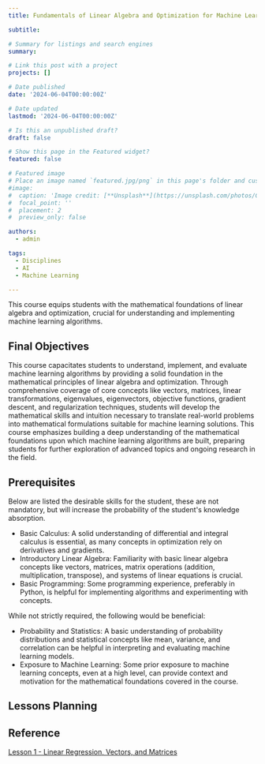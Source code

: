 ```yaml
---
title: Fundamentals of Linear Algebra and Optimization for Machine Learning (2024)

subtitle: 

# Summary for listings and search engines
summary: 

# Link this post with a project
projects: []

# Date published
date: '2024-06-04T00:00:00Z'

# Date updated
lastmod: '2024-06-04T00:00:00Z'

# Is this an unpublished draft?
draft: false

# Show this page in the Featured widget?
featured: false

# Featured image
# Place an image named `featured.jpg/png` in this page's folder and customize its options here.
#image:
#  caption: 'Image credit: [**Unsplash**](https://unsplash.com/photos/CpkOjOcXdUY)'
#  focal_point: ''
#  placement: 2
#  preview_only: false

authors:
  - admin

tags:
  - Disciplines
  - AI
  - Machine Learning

---
```


This course equips students with the mathematical foundations of linear algebra and optimization, crucial for understanding and implementing machine learning algorithms.


## Final Objectives

This course capacitates students to understand, implement, and evaluate machine learning algorithms by providing a solid foundation in the mathematical principles of linear algebra and optimization. Through comprehensive coverage of core concepts like vectors, matrices, linear transformations, eigenvalues, eigenvectors, objective functions, gradient descent, and regularization techniques, students will develop the mathematical skills and intuition necessary to translate real-world problems into mathematical formulations suitable for machine learning solutions. This course emphasizes building a deep understanding of the mathematical foundations upon which machine learning algorithms are built, preparing students for further exploration of advanced topics and ongoing research in the field.

## Prerequisites

Below are listed the desirable skills for the student, these are not mandatory, but will increase the probability of the student's knowledge absorption.


- Basic Calculus: A solid understanding of differential and integral calculus is essential, as many concepts in optimization rely on derivatives and gradients.
- Introductory Linear Algebra: Familiarity with basic linear algebra concepts like vectors, matrices, matrix operations (addition, multiplication, transpose), and systems of linear equations is crucial.
- Basic Programming: Some programming experience, preferably in Python, is helpful for implementing algorithms and experimenting with concepts.

While not strictly required, the following would be beneficial:

- Probability and Statistics: A basic understanding of probability distributions and statistical concepts like mean, variance, and correlation can be helpful in interpreting and evaluating machine learning models.
- Exposure to Machine Learning: Some prior exposure to machine learning concepts, even at a high level, can provide context and motivation for the mathematical foundations covered in the course.

## Lessons Planning


## Reference
[Lesson 1 - Linear Regression, Vectors, and Matrices](Lesson1.pdf)

